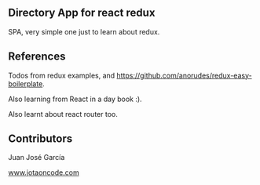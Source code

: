 ## Directory App for react redux

SPA, very simple one just to learn about redux.

## References

Todos from redux examples, and https://github.com/anorudes/redux-easy-boilerplate.

Also learning from React in a day book :).

Also learnt about react router too.

## Contributors

Juan José García

www.jotaoncode.com
